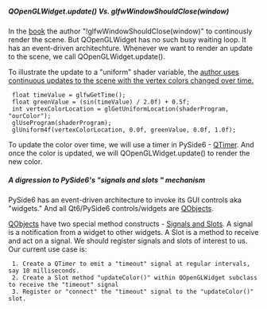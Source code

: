 ##### QOpenGLWidget.update() Vs. glfwWindowShouldClose(window)
In the [book](https://learnopengl.com/) the author "!glfwWindowShouldClose(window)" to continously render the scene. But QOpenGLWidget has no such busy waiting loop. It has an event-driven architechture. Whenever we want to render an update to the scene, we call QOpenGLWidget.update(). 

To illustrate the update to a "uniform" shader variable, the [author uses continuous updates to the scene with the vertex colors changed over time.](https://learnopengl.com/Getting-started/Shaders)

     float timeValue = glfwGetTime();
     float greenValue = (sin(timeValue) / 2.0f) + 0.5f;
     int vertexColorLocation = glGetUniformLocation(shaderProgram, "ourColor");
     glUseProgram(shaderProgram);
     glUniform4f(vertexColorLocation, 0.0f, greenValue, 0.0f, 1.0f);
  
To update the color over time, we will use a timer in PySide6 - [QTimer](https://doc.qt.io/qtforpython-6/PySide6/QtCore/QTimer.html). And once the color is updated, we will QOpenGLWidget.update() to render the new color.

##### A digression to PySide6's "signals and slots " mechanism

PySide6 has an event-driven architecture to invoke its GUI controls aka "widgets." And all Qt6/PySide6 controls/widgets are [QObjects](https://doc.qt.io/qtforpython-6/PySide6/QtCore/QObject.html).

[QObjects](https://doc.qt.io/qtforpython-6/PySide6/QtCore/QObject.html) have two special method constructs - [Signals and Slots](https://doc.qt.io/qtforpython-6/overviews/signalsandslots.html#signals-slots). A signal is a notification from a widget to other widgets. A Slot is a method to receive and act on a signal. We should register signals and slots of interest to us. Our current use case is:

     1. Create a QTimer to emit a "timeout" signal at regular intervals, say 10 milliseconds.
     2. Create a Slot method "updateColor()" within QOpenGLWidget subclass to receive the "timeout" signal
     3. Register or "connect" the "timeout" signal to the "updateColor()" slot.



